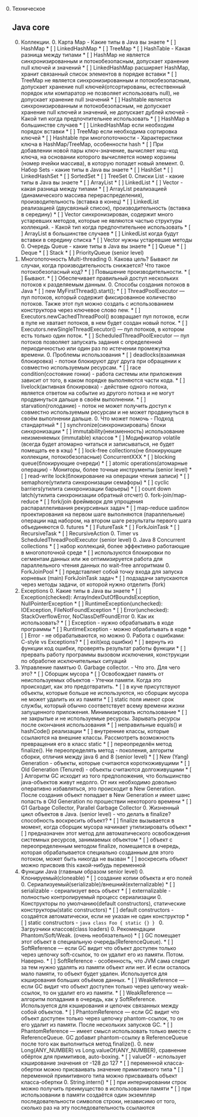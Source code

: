 0. Техническое
    
    Java core
    --

    0. Коллекции.
        0. Карта Map
            - Какие типы в Java вы знаете
                * [ ] HashMap
                * [ ] LinkedHashMap
                * [ ] TreeMap
                * [ ] HashTable
            - Какая разница между типами
                * [ ] HashMap не является синхронизированным и потокобезопасным, допускает хранение null ключей и значений
                * [ ] LinkedHashMap расширяет HashMap, хранит связанный список элементов в порядке вставки
                * [ ] TreeMap не является синхронизированным и потокобезопасным, допускает хранение null ключей(отсортированы, естественный порядок или компаратор не позволяет использовать null), не допускает хранение null значений
                * [ ] Hashtable является синхронизированным и потокобезопасным, не допускает хранение null ключей и значений, не допускает дублей ключей
            - Какой тип когда предпочтительнее использовать
                * [ ] HashMap в большинстве случаев
                * [ ] LinkedHashMap если необходим порядок вставки
                * [ ] TreeMap если необходима сортировка ключей
                * [ ] Hashtable при многопоточности
            - Характеристики ключа в HashMap/TreeMap, особенности hash
                * [ ] При добавлении новой пары ключ-значение, вычисляет хеш-код ключа, на основании которого вычисляется номер корзины (номер ячейки массива), в которую попадет новый элемент.
        0. Набор Sets
            - какие типы в Java вы знаете
                * [ ] HashSet
                * [ ] LinkedHashSet
                * [ ] SortedSet
                * [ ] TreeSet
        0. Списки List
            - какие типы в Java вы знаете
                * [ ] ArrayList
                * [ ] LinkedList
                * [ ] Vector
            - какая разница между типами
                * [ ] ArrayList реализацией (динамического массива перераспределения), производительность (вставка в конец)
                * [ ] LinkedList реализацией (двусвязный список), производительность (вставка в середину)
                * [ ] Vector синхронизирован, содержит много устаревших методов, которые не являются частью структуры коллекций.
            - Какой тип когда предпочтительнее использовать
                * [ ] ArrayList в большинстве случаев
                * [ ] LinkedList когда будут вставки в середину списка
                * [ ] Vector нужны устаревшие методы
        0. Очередь Queue
            - какие типы в Java вы знаете
                * [ ] Queue
                * [ ] Deque
                * [ ] Stack
                * [ ] PriorityQueue (senior level)
    0. Многопоточность Multi-threading
        0. Какова цель? Бывают ли случаи, когда производительность снижается? Что такое потокобезопасный код?
            * [ ] Повышение производительности.
            * [ ] Бывают.
            * [ ] Обеспечивает правильный доступ нескольких потоков к разделяемым данным.
        0. Способы создания потоков в Java
            * [ ] new MyFirstThread().start();
            * [ ] ThreadPoolExecutor — пул потоков, который содержит фиксированное количество потоков. Также этот пул можно создать с использованием конструктора через ключевое слово new.
            * [ ] Executors.newCachedThreadPool() возвращает пул потоков, если в пуле не хватает потоков, в нем будет создан новый поток.
            * [ ] Executors.newSingleThreadExecutor()  — пул потоков, в котором есть только один поток.
            * [ ] ScheduledThreadPoolExecutor  — пул потоков позволяет запускать задания с определенной периодичностью или один раз по истечении промежутка времени. 
        0. Проблемы использования
            * [ ] deadlocks(взаимная блокировка) - потоки блокируют друг друга при обращении к совместно используемым ресурсам.
            * [ ] race condition(состояние гонки) - работа системы или приложения зависит от того, в каком порядке выполняются части кода.
            * [ ] livelock(активная блокировка) - действие одного потока, является ответом на событие из другого потока и не могут продвинуться дальше в своём выполнении.
            * [ ] starvation(голодание) - поток не может получить доступ к совместно используемым ресурсам и не может продвинуться в своём выполнении дальше.
        0. Что может помочь
            - Подход стандартный
                * [ ] synchronize(синхронизировать) блоки синхронизации
                * [ ] immutability(неизменность) использование неизменяемых (immutable) классов
                * [ ] Модификатор volatile (всегда будет атомарно читаться и записываться, не будет помещать ее в кэш)
                * [ ] lock-free collections(не блокирующие коллекции, потокобезопасные) ConcurrentXXX
                * [ ] blocking queue(блокирующие очереди)
                * [ ] atomic operations(атомарные операции)
            - Мониторы, более точные инструменты (senior level)
                * [ ] read-write lock(блокирование на операции чтения записи)
                * [ ] semaphore(утилита синхронизации семафоры)
                * [ ] cyclic barriers(утилита синхронизации барьеры)
                * [ ] count down latch(утилита синхронизации обратный отсчет)
        0. fork-join/map-reduce
            * [ ] fork/join фреймворк для упрощения распараллеливания рекурсивных задач
            * [ ] map-reduce шаблон проектирования на первом шаге выполняются (параллельные) операции над набором, на втором шаге результаты первого шага объединяются
        0. futures
            * [ ] FutureTask
            * [ ] ForkJoinTask
            * [ ] RecursiveTask
            * [ ] RecursiveAction
        0. Timer vs ScheduledThreadPoolExecutor (senior level)
        0. Java 8 Concurrent collections
            * [ ] набор коллекций, более эффективно работающие в многопоточной среде
            * [ ] используются блокировки по сегментам данных или же оптимизируется работа для параллельного чтения данных по wait-free алгоритмам
        0. ForkJoinPool
            * [ ] представляет собой точку входа для запуска корневых (main) ForkJoinTask задач
            * [ ] подзадачи запускаются через методы задачи, от которой нужно отделить (fork)
    0. Exceptions
        0. Какие типы в Java вы знаете
            * [ ] Exception(checked): ArrayIndexOutOfBoundsException, NullPointerException
            * [ ] RuntimeException(unchecked): IOException, FileNotFoundException
            * [ ] Error(unchecked): StackOverflowError, NoClassDefFoundError
        0. Как их использовать?
            * [ ] Exception - нужно обрабатывать в коде программы
            * [ ] RuntimeException - можно обрабатывать в коде
            * [ ] Error - не обрабатываются, но можно
        0. Работа с ошибками: C-style vs Exceptions?
            * [ ] exit(код ошибки)
            * [ ] вернуть из функции код ошибки, проверять результат работы функции
            * [ ] прервать работу программы вызовом исключения, конструкции по обработке исключительных ситуаций
    0. Управление памятью
        0. Garbage collector.
            - Что это. Для чего это?
                * [ ] Сборщик мусора
                * [ ] Освобождает память от неиспользуемых объектов
            - Утечки памяти. Когда это происходит, как это предотвратить.
                * [ ] в куче присутствуют объекты, которые больше не используются, но сборщик мусора не может удалить их из памяти
                * [ ] static поля имеют срок службы, который обычно соответствует всему времени жизни запущенного приложения. Минимизировать использование
                * [ ] не закрытые и не используемые ресурсы. Зарывать ресурсы после окончания использования
                * [ ] неправильные equals() и hashCode() реализации
                * [ ] внутренние классы, которые ссылаются на внешние классы. Рассмотреть возможность превращения его в класс static
                * [ ] переопределён метод finalize(). Не переопределять метод
            - поколения, алгоритм сборки, отличия между java 6 and 8 (senior level)
                * [ ] New (Yang) Generation - объекты, которые считаются короткоживущими
                * [ ] Old Generation (Tenured) - объекты считаются долгоживущими
                * [ ] Алгоритм GC исходит из того предположения, что большинство java-объектов живут недолго. От них необходимо довольно оперативно избавляться, это происходит в New Generation. После создания объект попадает в New Generation и имеет шанс попасть в Old Generation по прошествии некоторого времени
                * [ ] G1 Garbage Collector, Parallel Garbage Collector
        0. Жизненный цикл объектов в Java. (senior level)
            - что делать в finalize? способность воскресить объект?
                * [ ] finalize вызывается в момент, когда сборщик мусора начинает утилизировать объект
                * [ ] предназначен этот метод для автоматического освобождения системных ресурсов, занимаемых объектом
                * [ ] объект с переопределенным методом finalize, помещается в очередь, которая обрабатывается специально созданным для этого потоком, может быть никогда не вызван
                * [ ] воскресить объект можно присвоив this какой-нибудь переменной
    0. Функции Java (главным образом senior level)
        0. Клонируемый(cloneable)
            * [ ] создание копии объекта и его полей
        0. Сериализуемый(serializable)/внешний(externalizable)
            * [ ] serializable - сериализует весь объект
            * [ ] externalizable - полностью контролируемый процесс сериализации
        0. Конструкторы по умолчанию(default constructors), статические конструкторы(static constructors)
            * [ ] default constructors - создаётся автоматически, если не указан не один конструктор
            * [ ] static constructors -
           ```java
            class Foo { static {} }
           ```
        0. Загрузчики классов(class loaders)
        0. Рекомендации Phantom/Soft/Weak. (очень необязательно)
            * [ ] GC помещает этот объект в специальную очередь(ReferenceQueue).
            * [ ] SoftReference — если GC видит что объект доступен только через цепочку soft-ссылок, то он удалит его из памяти. Потом. Наверно.
            * [ ] SoftReference - особенность, что JVM сама следит за тем нужно удалять из памяти объект или нет. И если осталось мало памяти, то объект будет удален. Используется для кэширования больших объёмов данных.
            * [ ] WeakReference — если GC видит что объект доступен только через цепочку weak-ссылок, то он удалит его из памяти.
            * [ ] WeakReference — алгоритм попадания в очередь, как у SoftReference. Используется для кэширования и цепочек связанных между собой объектов.
            * [ ] PhantomReference — если GC видит что объект доступен только через цепочку phantom-ссылок, то он его удалит из памяти. После нескольких запусков GC.
            * [ ] PhantomReference — имеет смысл использовать только вместе с ReferenceQueue. GC добавит phantom-ссылку в ReferenceQueue после того как выполниться метод finalize().
        0. new Long(ANY_NUMBER) vs Long.valueOf(ANY_NUMBER), сравнение обёрток для примитивов, auto-boxing.
            * [ ] valueOf - использует кэширование значения от -128 до 127
            * [ ] переменной класса-обертки можно присваивать значение примитивного типа
            * [ ] переменной примитивного типа можно присваивать объект класса-обертки
        0. String.intern()
            * [ ] при интернировании строк можно получить преимущество в использовании памяти
            * [ ] при использовании в памяти создаётся один экземпляр последовательности символов строки, независимо от того, сколько раз на эту последовательность ссылаются
            